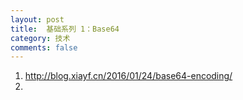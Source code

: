 ```yaml
---
layout: post
title:  基础系列 1：Base64
category: 技术
comments: false
---
```

 
 
 1. <http://blog.xiayf.cn/2016/01/24/base64-encoding/>
 2. 
 
 
 
 
 
 
 
 
 
 
 
 
 
 
 
 
 
 
 
 
 
 
 
 
 
 